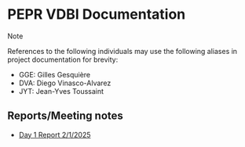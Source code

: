 # PEPR VDBI Documentation

> [!NOTE]
> References to the following individuals may use the following aliases in project documentation for brevity:
> - GGE: Gilles Gesquière
> - DVA: Diego Vinasco-Alvarez
> - JYT: Jean-Yves Toussaint

## Reports/Meeting notes
- [Day 1 Report 2/1/2025](./02-01-2025_DVA.md)
